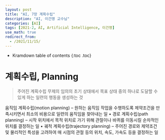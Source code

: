 ```yaml
---
layout: post
title: "AI, 7장 계획수립"
description: "AI, 이건명 교수님"
categories: [AI]
tags: [2021-2, AI, Artificial Intelligence, 이건명]
use_math: true
redirect_from:
  - /2021/11/15/
---
```


* Kramdown table of contents
{:toc .toc}  

# 계획수립, Planning

> 주어진 계획수립 무제의 임의의 초기 상태에서 목표 상태 중의 하나로 도달할 수 있게 하는 일련의 행동을 생성하는 것

움직임 계획수립(motion planning)
– 원하는 움직임 작업을 수행하도록 제약조건을 만족시키면서
최소의 비용으로 일련의 움직임을 찾아내는 일
• 경로 계획수립(path planning)
– 시작 위치에서 목적 위치로 가기 위해 관절이나 바퀴를 이동시킬
순차적인 위치를 결정하는 일
• 궤적 계획수립(trajectory planning)
– 주어진 경로와 제약조건 및 물리적인 특성을 고려하여 매 시점의 관절
등의 위치, 속도, 가속도 등을 결정하는 일
